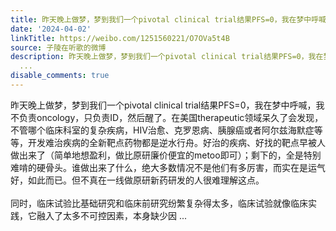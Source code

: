 ```yaml
---
title: 昨天晚上做梦，梦到我们一个pivotal clinical trial结果PFS=0，我在梦中呼喊，我不负责oncology，只负责ID，然后醒了。在美国therapeutic领域呆久了会发现，不管...
date: '2024-04-02'
linkTitle: https://weibo.com/1251560221/O7OVa5t4B
source: 子陵在听歌的微博
description: 昨天晚上做梦，梦到我们一个pivotal clinical trial结果PFS=0，我在梦中呼喊，我不负责oncology，只负责ID，然后醒了。在美国therapeutic领域呆久了会发现，不管哪个临床科室的复杂疾病，HIV治愈、克罗恩病、胰腺癌或者阿尔兹海默症等等，开发难治疾病的全新靶点药物都是逆水行舟。好治的疾病、好找的靶点早被人做出来了（简单地想盈利，做比原研廉价便宜的metoo即可）；剩下的，全是特别难啃的硬骨头。谁做出来了什么，绝大多数情况不是他们有多厉害，而实在是运气好，如此而已。但不真在一线做原研新药研发的人很难理解这点。<br><br>同时，临床试验比基础研究和临床前研究纷繁复杂得太多，临床试验就像临床实践，它融入了太多不可控因素，本身缺少因
  ...
disable_comments: true
---
```

昨天晚上做梦，梦到我们一个pivotal clinical trial结果PFS=0，我在梦中呼喊，我不负责oncology，只负责ID，然后醒了。在美国therapeutic领域呆久了会发现，不管哪个临床科室的复杂疾病，HIV治愈、克罗恩病、胰腺癌或者阿尔兹海默症等等，开发难治疾病的全新靶点药物都是逆水行舟。好治的疾病、好找的靶点早被人做出来了（简单地想盈利，做比原研廉价便宜的metoo即可）；剩下的，全是特别难啃的硬骨头。谁做出来了什么，绝大多数情况不是他们有多厉害，而实在是运气好，如此而已。但不真在一线做原研新药研发的人很难理解这点。<br><br>同时，临床试验比基础研究和临床前研究纷繁复杂得太多，临床试验就像临床实践，它融入了太多不可控因素，本身缺少因 ...